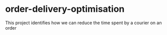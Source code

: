 # order-delivery-optimisation
This project identifies how we can reduce the time spent by a courier on an order
